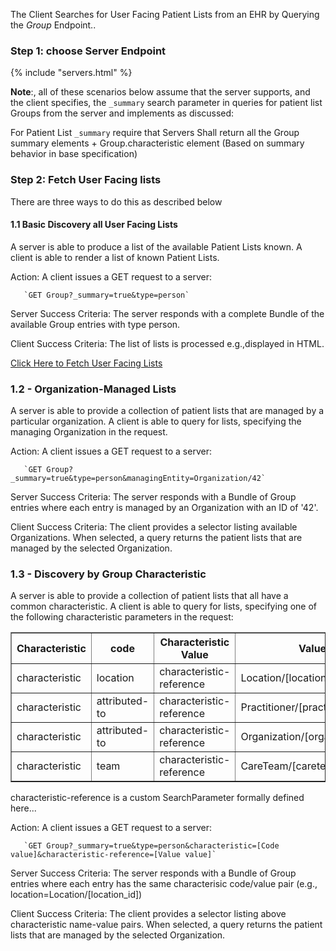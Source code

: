 The Client Searches for User Facing Patient Lists from an EHR by Querying the *Group* Endpoint..

### Step 1: choose Server Endpoint

{% include "servers.html" %}

**Note**:, all of these scenarios below assume that the server supports, and the client specifies, the `_summary` search parameter in queries for patient list Groups from the server and implements as discussed:

 For Patient List `_summary` require that Servers Shall return all the Group summary elements  + Group.characteristic element
(Based on summary behavior in base specification)

### Step 2: Fetch User Facing lists
There are three ways to do this as described below

#### 1.1 Basic Discovery all User Facing Lists
A server is able to produce a list of the available Patient Lists known.  A client is able to render a list of known Patient Lists.

Action: A client issues a GET request to a server:

       `GET Group?_summary=true&type=person`

Server Success Criteria: The server responds with a complete Bundle of the available Group entries with type person.

Client Success Criteria: The list of lists is processed e.g.,displayed in HTML.

<a href="/fetch-lists" class="btn btn-primary btn-lg active" role="button" aria-pressed="true">Click Here to Fetch User Facing Lists</a>

### 1.2 - Organization-Managed Lists

A server is able to provide a collection of patient lists that are managed by a particular organization.  A client is able to query for lists, specifying the managing Organization in the request.

Action: A client issues a GET request to a server:

       `GET Group?_summary=true&type=person&managingEntity=Organization/42`

Server Success Criteria: The server responds with a Bundle of Group entries where each entry is managed by an Organization with an ID of '42'.

Client Success Criteria: The client provides a selector listing available Organizations.  When selected, a query returns the patient lists that are managed by the selected Organization.

### 1.3 - Discovery by Group Characteristic

A server is able to provide a collection of patient lists that all have a common characteristic.  A client is able to query for lists, specifying one of the following characteristic parameters in the request:

<table border="black">
<thead>
<tr>
<th>Characteristic</th>
<th>code</th>
<th>Characteristic Value</th>
<th>Value</th>
</tr>
</thead>
<tbody><tr>
<td>characteristic</td>
<td>location</td>
<td>characteristic-reference</td>
<td>Location/[location_id]</td>
</tr>
<tr>
<td>characteristic</td>
<td>attributed-to</td>
<td>characteristic-reference</td>
<td>Practitioner/[practitioner_id]</td>
</tr>
<tr>
<td>characteristic</td>
<td>attributed-to</td>
<td>characteristic-reference</td>
<td>Organization/[organization_id]</td>
</tr>
<tr>
<td>characteristic</td>
<td>team</td>
<td>characteristic-reference</td>
<td>CareTeam/[careteam_id]</td>
</tr>
</tbody></table>

characteristic-reference is a custom SearchParameter formally defined here...

Action: A client issues a GET request to a server:

       `GET Group?_summary=true&type=person&characteristic=[Code value]&characteristic-reference=[Value value]`

Server Success Criteria: The server responds with a Bundle of Group entries where each entry has the same characterisic code/value pair  (e.g.,  location=Location/[location_id])

Client Success Criteria: The client provides a selector listing above characteristic name-value pairs.  When selected, a query returns the patient lists that are managed by the selected Organization.
